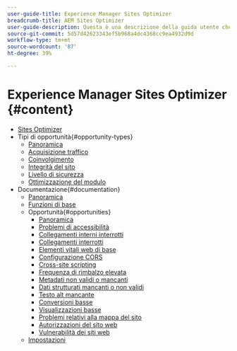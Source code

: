 ```yaml
---
user-guide-title: Experience Manager Sites Optimizer
breadcrumb-title: AEM Sites Optimizer
user-guide-description: Questa è una descrizione della guida utente che verrà visualizzata nella pagina di destinazione.
source-git-commit: 5d57d42623343ef5b968a4dc4368cc9ea4932d9d
workflow-type: tm+mt
source-wordcount: '87'
ht-degree: 39%

---
```



# Experience Manager Sites Optimizer {#content}

+ [Sites Optimizer](/help/home.md)
+ Tipi di opportunità{#opportunity-types}
   + [Panoramica](/help/opportunity-types/overview.md)
   + [Acquisizione traffico](/help/opportunity-types/traffic-acquisition.md)
   + [Coinvolgimento](/help/opportunity-types/engagement.md)
   + [Integrità del sito](/help/opportunity-types/site-health.md)
   + [Livello di sicurezza](/help/opportunity-types/security-posture.md)
   + [Ottimizzazione del modulo](/help/opportunity-types/form-optimization.md)
+ Documentazione{#documentation}
   + [Panoramica](/help/documentation/overview.md)
   + [Funzioni di base](/help/documentation/basics.md)
   + Opportunità{#opportunities}
      + [Panoramica](/help/documentation/opportunities/overview.md)
      + [Problemi di accessibilità](/help/documentation/opportunities/accessibility-issues.md)
      + [Collegamenti interni interrotti](/help/documentation/opportunities/broken-internal-links.md)
      + [Collegamenti interrotti](/help/documentation/opportunities/broken-backlinks.md)
      + [Elementi vitali web di base](/help/documentation/opportunities/core-web-vitals.md)
      + [Configurazione CORS](/help/documentation/opportunities/cors-configuration.md)
      + [Cross-site scripting](/help/documentation/opportunities/cross-site-scripting.md)
      + [Frequenza di rimbalzo elevata](/help/documentation/opportunities/high-bounce-rate.md)
      + [Metadati non validi o mancanti](/help/documentation/opportunities/invalid-or-missing-metadata.md)
      + [Dati strutturati mancanti o non validi](/help/documentation/opportunities/missing-invalid-structured-data.md)
      + [Testo alt mancante](/help/documentation/opportunities/missing-alt-text.md)
      + [Conversioni basse](/help/documentation/opportunities/low-conversions.md)
      + [Visualizzazioni basse](/help/documentation/opportunities/low-views.md)
      + [Problemi relativi alla mappa del sito](/help/documentation/opportunities/sitemap-issues.md)
      + [Autorizzazioni del sito web](/help/documentation/opportunities/website-permissions.md)
      + [Vulnerabilità dei siti web](/help/documentation/opportunities/website-vulnerabilities.md)
   + [Impostazioni](/help/documentation/settings.md)
